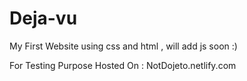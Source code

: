 # Deja-vu
My First Website using css and html , will add js soon :)


For Testing Purpose Hosted On : NotDojeto.netlify.com
